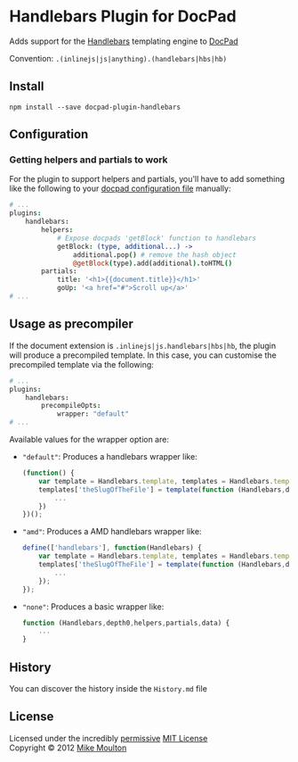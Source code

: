 # Handlebars Plugin for DocPad
Adds support for the [Handlebars](http://handlebarsjs.com/) templating engine to [DocPad](https://docpad.org)

Convention:  `.(inlinejs|js|anything).(handlebars|hbs|hb)`


## Install

```
npm install --save docpad-plugin-handlebars
```


## Configuration

### Getting helpers and partials to work

For the plugin to support helpers and partials, you'll have to add something like the following to your [docpad configuration file](http://docpad.org/docs/config) manually:

``` coffee
# ...
plugins:
	handlebars:
		helpers:
			# Expose docpads 'getBlock' function to handlebars
			getBlock: (type, additional...) ->
				additional.pop() # remove the hash object
				@getBlock(type).add(additional).toHTML()
		partials:
			title: '<h1>{{document.title}}</h1>'
			goUp: '<a href="#">Scroll up</a>'
# ...
```


## Usage as precompiler

If the document extension is `.inlinejs|js.handlebars|hbs|hb`, the plugin will produce a precompiled template. In this case, you can customise the precompiled template via the following:

``` coffee
# ...
plugins:
	handlebars:
		precompileOpts:
			wrapper: "default"
# ...
```

Available values for the wrapper option are:

- `"default"`: Produces a handlebars wrapper like:
	``` javascript
	(function() {
		var template = Handlebars.template, templates = Handlebars.templates = Handlebars.templates || {};
		templates['theSlugOfTheFile'] = template(function (Handlebars,depth0,helpers,partials,data) {
			...
		})
	})();
	```

- `"amd"`: Produces a AMD handlebars wrapper like:
	``` javascript
	define(['handlebars'], function(Handlebars) {
		var template = Handlebars.template, templates = Handlebars.templates = Handlebars.templates || {};
		templates['theSlugOfTheFile'] = template(function (Handlebars,depth0,helpers,partials,data) {
			...
		});
	});
	```

- `"none"`:  Produces a basic wrapper like:
	``` javascript
	function (Handlebars,depth0,helpers,partials,data) {
		...
	}
	```



## History

You can discover the history inside the `History.md` file


## License
Licensed under the incredibly [permissive](http://en.wikipedia.org/wiki/Permissive_free_software_licence) [MIT License](http://creativecommons.org/licenses/MIT/)
<br/>Copyright &copy; 2012 [Mike Moulton](http://meltmedia.com)

